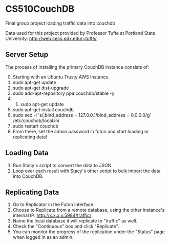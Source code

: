 # CS510CouchDB
Final group project loading traffic data into couchdb

Data used for this project provided by Professor Tufte at Portland State University:  http://web.cecs.pdx.edu/~tufte/

## Server Setup

The process of installing the primary CouchDB instance consists of:

0. Starting with an Ubuntu Trusty AWS Instance.
1. sudo apt-get update
2. sudo apt-get dist-upgrade
3. sudo add-apt-repository ppa:couchdb/stable -y
4. 1. sudo apt-get update
5. sudo apt-get install couchdb
6. sudo sed -i 's/;bind_address = 127.0.0.1/bind_address = 0.0.0.0/g'
/etc/couchdb/local.ini
7. sudo restart couchdb
8. From there, set the admin password in futon and start loading or replicating data!

## Loading Data

1. Run Stacy's script to convert the data to JSON.
2. Loop over each result with Stacy's other script to bulk import the data into CouchDB.

## Replicating Data

1. Go to Replicator in the Futon interface.
2. Choose to Replicate from a remote database, using the other instance's internal IP: http://x.x.x.x:5984/traffic/
3. Name the local database it will replicate to "traffic" as well.
4. Check the "Continuous" box and click "Replicate".
5. You can monitor the progress of the replication under the "Status" page when logged in as an admin.

